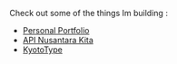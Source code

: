 Check out some of the things Im building :
- [Personal Portfolio](https://yuefii.my.id)
- [API Nusantara Kita](https://yuefii.my.id/nusantara-kita)
- [KyotoType](https://kyoto-type.vercel.app/)

